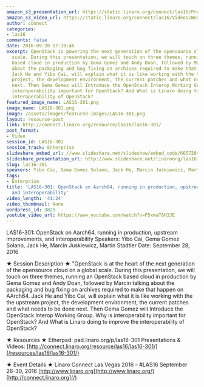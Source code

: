```yaml
---
amazon_s3_presentation_url: https://static.linaro.org/connect/las16/Presentations/Wednesday/LAS16-301%20OpenStack%20on%20AArch64.pdf
amazon_s3_video_url: https://static.linaro.org/connect/las16/Videos/Wednesday/LAS16-301%20OpenStack%20on%20Aarch64%2C%20running%20in%20production....mp4
author: connect
categories:
- las16
comments: false
date: 2016-09-20 17:10:48
excerpt: OpenStack is powering the next generation of the opensource cloud on a global
  scale. During this presentation, we will touch on three themes, running an OpenStack
  based cloud in production by Gema Gomez and Andy Doan, followed by Marcin talking
  about the packaging and bug fixing on archives required to make that happen on AArch64.
  Jack He and Yibo Cai, will explain what it is like working with the the upstream
  project, the development environment, the current patches and what needs to be done
  next. Then Gema Gomez will Introduce the OpenStack Interop Working Group. Why is
  interoperability important for OpenStack? And What is Linaro doing to improve the
  interoperability of OpenStack?
featured_image_name: LAS16-301.png
image_name: LAS16-301.png
image: /assets/images/featured-images/LAS16-301.png
layout: resource-post
link: http://connect.linaro.org/resource/las16/las16-301/
post_format:
- Video
session_id: LAS16-301
session_track: Enterprise
slideshare_embed_url: //www.slideshare.net/slideshow/embed_code/66572844
slideshare_presentation_url: http://www.slideshare.net/linaroorg/las16301-openstack-on-aarch64-running-in-production-upstream-improvements-and-interoperability
slug: las16-301
speakers: Yibo Cai, Gema Gomez Solano, Jack He, Marcin Juskiewicz, Martin Stadtler
tags:
- Enterprise
title: 'LAS16-301: OpenStack on Aarch64, running in production, upstream improvements,
  and interoperability'
video_length: '41:24'
video_thumbnail: None
wordpress_id: 3825
youtube_video_url: https://www.youtube.com/watch?v=P5xmaT6H3JE
---
```


LAS16-301: OpenStack on Aarch64, running in production, upstream improvements, and interoperability
Speakers: Yibo Cai, Gema Gomez Solano, Jack He, Marcin Juskiewicz, Martin Stadtler
Date: September 28, 2016

★ Session Description ★
"OpenStack is at the heart of the next generation of the opensource cloud on a global scale. During this presentation, we will touch on three themes, running an OpenStack based cloud in production by Gema Gomez and Andy Doan, followed by Marcin talking about the packaging and bug fixing on archives required to make that happen on AArch64. Jack He and Yibo Cai, will explain what it is like working with the the upstream project, the development environment, the current patches and what needs to be done next. Then Gema Gomez will Introduce the OpenStack Interop Working Group. Why is interoperability important for OpenStack? And What is Linaro doing to improve the interoperability of OpenStack?

★ Resources ★
Etherpad: pad.linaro.org/p/las16-301
Presentations & Videos: [http://connect.linaro.org/resource/las16/las16-301/](/resources/las16/las16-301/)

★ Event Details ★
Linaro Connect Las Vegas 2016 – #LAS16
September 26-30, 2016
[http://www.linaro.org](http://www.linaro.org/)
[http://connect.linaro.org](/)